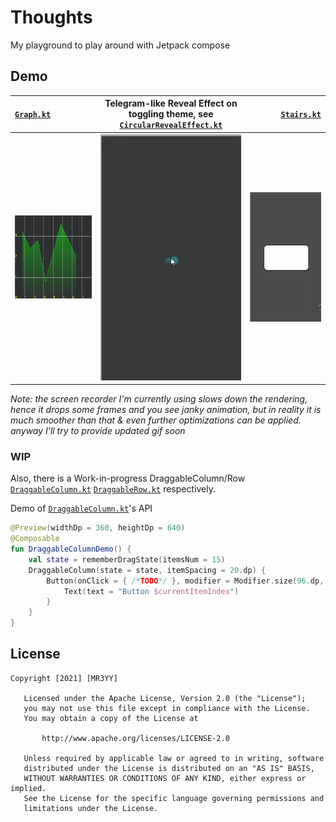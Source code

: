 # Thoughts
My playground to play around with Jetpack compose

## Demo
| [`Graph.kt`](https://github.com/mr3y-the-programmer/Thoughts/blob/main/app/src/main/java/com/mr3y/thoughts/components/foundation/Graph.kt) | Telegram-like Reveal Effect on toggling theme, see [`CircularRevealEffect.kt`](https://github.com/mr3y-the-programmer/Thoughts/blob/main/app/src/main/java/com/mr3y/thoughts/components/foundation/circularreveal/CircularRevealEffect.kt) | [`Stairs.kt`](https://github.com/mr3y-the-programmer/Thoughts/blob/main/app/src/main/java/com/mr3y/thoughts/components/foundation/stairs/Stairs.kt) |
| :--- | :---: | ---: |
| ![Graph Demo](https://github.com/mr3y-the-programmer/Thoughts/blob/main/art/Graph.PNG) | ![Circular Reveal Demo](https://github.com/mr3y-the-programmer/Thoughts/blob/main/art/circularreveal.gif) | ![Stairs Effect Demo](https://github.com/mr3y-the-programmer/Thoughts/blob/main/art/stairs.gif) |

*Note: the screen recorder I'm currently using slows down the rendering, hence it drops some frames and you see janky animation, but in reality it is much smoother than that & even further optimizations can be applied. anyway I'll try to provide updated gif soon*

### WIP
Also, there is a Work-in-progress DraggableColumn/Row  [`DraggableColumn.kt`](https://github.com/mr3y-the-programmer/Thoughts/blob/main/app/src/main/java/com/mr3y/thoughts/components/foundation/draggable/DraggableColumn.kt)
[`DraggableRow.kt`](https://github.com/mr3y-the-programmer/Thoughts/blob/main/app/src/main/java/com/mr3y/thoughts/components/foundation/draggable/DraggableRow.kt) respectively.

Demo of [`DraggableColumn.kt`](https://github.com/mr3y-the-programmer/Thoughts/blob/main/app/src/main/java/com/mr3y/thoughts/components/foundation/draggable/DraggableColumn.kt)'s API

```kotlin
@Preview(widthDp = 360, heightDp = 640)
@Composable
fun DraggableColumnDemo() {
    val state = rememberDragState(itemsNum = 15)
    DraggableColumn(state = state, itemSpacing = 20.dp) {
        Button(onClick = { /*TODO*/ }, modifier = Modifier.size(96.dp, 48.dp)) {
            Text(text = "Button $currentItemIndex")
        }
    }
}
```

## License
```
Copyright [2021] [MR3YY]

   Licensed under the Apache License, Version 2.0 (the "License");
   you may not use this file except in compliance with the License.
   You may obtain a copy of the License at

       http://www.apache.org/licenses/LICENSE-2.0

   Unless required by applicable law or agreed to in writing, software
   distributed under the License is distributed on an "AS IS" BASIS,
   WITHOUT WARRANTIES OR CONDITIONS OF ANY KIND, either express or implied.
   See the License for the specific language governing permissions and
   limitations under the License.
```
